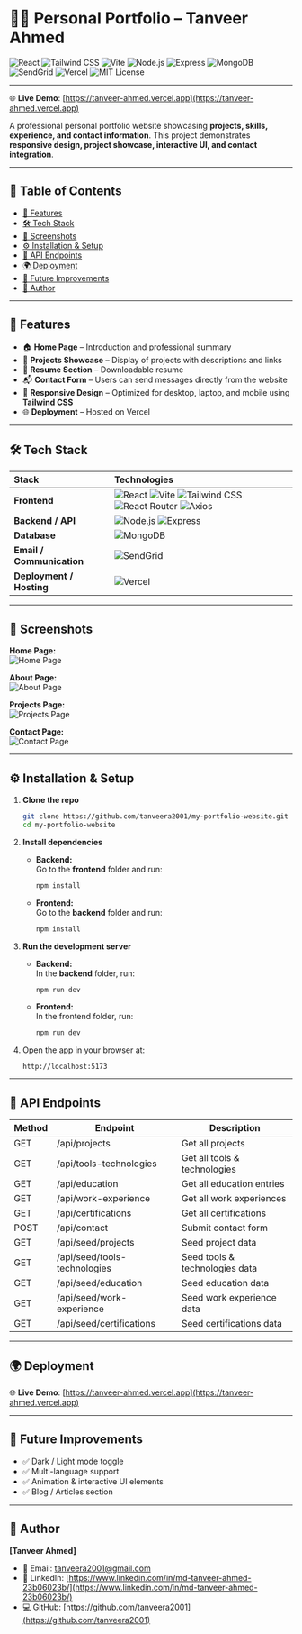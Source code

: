 # 👨‍💻 Personal Portfolio – Tanveer Ahmed

![React](https://img.shields.io/badge/React-61DAFB?style=for-the-badge&logo=react&logoColor=white)
![Tailwind CSS](https://img.shields.io/badge/Tailwind_CSS-06B6D4?style=for-the-badge&logo=tailwind-css&logoColor=white)
![Vite](https://img.shields.io/badge/Vite-646CFF?style=for-the-badge&logo=vite&logoColor=white)
![Node.js](https://img.shields.io/badge/Node.js-339933?style=for-the-badge&logo=node.js&logoColor=white)
![Express](https://img.shields.io/badge/Express-000000?style=for-the-badge&logo=express&logoColor=white)
![MongoDB](https://img.shields.io/badge/MongoDB-47A248?style=for-the-badge&logo=mongodb&logoColor=white)
![SendGrid](https://img.shields.io/badge/SendGrid-00BFFF?style=for-the-badge&logo=sendgrid&logoColor=white)
![Vercel](https://img.shields.io/badge/Vercel-000000?style=for-the-badge&logo=vercel&logoColor=white)
![MIT License](https://img.shields.io/badge/License-MIT-green?style=for-the-badge)

---

🌐 **Live Demo**: [https://tanveer-ahmed.vercel.app](https://tanveer-ahmed.vercel.app)

A professional personal portfolio website showcasing **projects, skills, experience, and contact information**. This project demonstrates **responsive design, project showcase, interactive UI, and contact integration**.

---



## 📑 Table of Contents

- [🚀 Features](#-features)
- [🛠 Tech Stack](#-tech-stack)
- [📸 Screenshots](#-screenshots)
- [⚙️ Installation & Setup](#-installation--setup)
- [📡 API Endpoints](#-api-endpoints)
- [🌍 Deployment](#-deployment)
- [📌 Future Improvements](#-future-improvements)
- [👤 Author](#-author)

---

## 🚀 Features

- 🏠 **Home Page** – Introduction and professional summary  
- 💼 **Projects Showcase** – Display of projects with descriptions and links  
- 📝 **Resume Section** – Downloadable resume 
- 📬 **Contact Form** – Users can send messages directly from the website  
- 📱 **Responsive Design** – Optimized for desktop, laptop, and mobile using **Tailwind CSS** 
- 🌐 **Deployment** – Hosted on Vercel

---

## 🛠 Tech Stack  

| Stack | Technologies |
| :-- | :-- |
| **Frontend** | ![React](https://img.shields.io/badge/React-61DAFB?style=for-the-badge&logo=react&logoColor=black) ![Vite](https://img.shields.io/badge/Vite-646CFF?style=for-the-badge&logo=vite&logoColor=white) ![Tailwind CSS](https://img.shields.io/badge/Tailwind_CSS-06B6D4?style=for-the-badge&logo=tailwind-css&logoColor=white) ![React Router](https://img.shields.io/badge/React_Router-CA4245?style=for-the-badge&logo=react-router&logoColor=white) ![Axios](https://img.shields.io/badge/Axios-5A29E4?style=for-the-badge&logo=axios&logoColor=white) |
| **Backend / API** | ![Node.js](https://img.shields.io/badge/Node.js-339933?style=for-the-badge&logo=node.js&logoColor=white) ![Express](https://img.shields.io/badge/Express-000000?style=for-the-badge&logo=express&logoColor=white) |
| **Database** | ![MongoDB](https://img.shields.io/badge/MongoDB-47A248?style=for-the-badge&logo=mongodb&logoColor=white) |
| **Email / Communication** | ![SendGrid](https://img.shields.io/badge/SendGrid-00BFFF?style=for-the-badge&logo=sendgrid&logoColor=white) |
| **Deployment / Hosting** | ![Vercel](https://img.shields.io/badge/Vercel-000000?style=for-the-badge&logo=vercel&logoColor=white) |

---

## 📸 Screenshots

**Home Page:**  
![Home Page](images-readme/my-portfolio-home-page.png)  

**About Page:**  
![About Page](images-readme/my-portfolio-about-page.png)  

**Projects Page:**  
![Projects Page](images-readme/my-portfolio-project-page.png)  

**Contact Page:**  
![Contact Page](images-readme/my-portfolio-contact-page.png)

---

## ⚙️ Installation & Setup

1. **Clone the repo**

    ```bash
    git clone https://github.com/tanveera2001/my-portfolio-website.git
    cd my-portfolio-website

    ```

2. **Install dependencies**

   - **Backend:**  
     Go to the **frontend** folder and run:
     ```bash
     npm install
     ```
     
   - **Frontend:**  
     Go to the **backend** folder and run:
     ```bash
     npm install
     ```

3. **Run the development server**

   - **Backend:**  
    In the **backend** folder, run:
     ```bash
     npm run dev
     ```
     
   - **Frontend:**  
     In the frontend folder, run:
     ```bash
     npm run dev
     ```


4. Open the app in your browser at:

    ```
    http://localhost:5173
    ```

---

## 📡 API Endpoints

| Method | Endpoint                        | Description |
| ------ | ------------------------------- | ----------- |
| GET    | /api/projects                   | Get all projects |
| GET    | /api/tools-technologies         | Get all tools & technologies |
| GET    | /api/education                  | Get all education entries |
| GET    | /api/work-experience            | Get all work experiences |
| GET    | /api/certifications             | Get all certifications |
| POST   | /api/contact                    | Submit contact form |
| GET    | /api/seed/projects              | Seed project data |
| GET    | /api/seed/tools-technologies    | Seed tools & technologies data |
| GET    | /api/seed/education             | Seed education data |
| GET    | /api/seed/work-experience       | Seed work experience data |
| GET    | /api/seed/certifications        | Seed certifications data |


---

## 🌍 Deployment

🌐 **Live Demo**: [https://tanveer-ahmed.vercel.app](https://tanveer-ahmed.vercel.app)

---

## 📌 Future Improvements

- ✅ Dark / Light mode toggle  
- ✅ Multi-language support  
- ✅ Animation & interactive UI elements  
- ✅ Blog / Articles section  

---

## 👤 Author

**[Tanveer Ahmed]**

- 📧 Email: [tanveera2001@gmail.com](mailto:tanveera2001@gmail.com)  
- 💼 LinkedIn: [https://www.linkedin.com/in/md-tanveer-ahmed-23b06023b/](https://www.linkedin.com/in/md-tanveer-ahmed-23b06023b/)  
- 💻 GitHub: [https://github.com/tanveera2001](https://github.com/tanveera2001)
